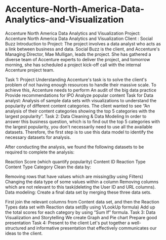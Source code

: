 # Accenture-North-America-Data-Analytics-and-Visualization

Accenture North America Data Analytics and Visualization
Project: Accenture North America Data Analytics and Visualization
Client : Social Buzz
Introduction to Project:
The project involves a data analyst who acts as a link between business and data. Social Buzz is the client, and Accenture's Managing Director, Mae Mulligan, leads the project. She has gathered a diverse team of Accenture experts to deliver the project, and tomorrow morning, she has scheduled a project kick-off call with the internal Accenture project team.

Task 1: Project Understanding
Accenture's task is to solve the client's problem of not having enough resources to handle their massive scale.
To achieve this, Accenture needs to perform
An audit of the big data practice
Provide recommendations for IPO
Analyze popular content Task for Data analyst:
Analysis of sample data sets with visualizations to understand the popularity of different content categories.
The client wanted to see “An analysis of their content categories showing the top 5 categories with the largest popularity”.
Task 2: Data Cleaning & Data Modeling
In order to answer this business question, which is to find out the top 5 categories with the largest popularity, you don't necessarily need to use all the available datasets. Therefore, the first step is to use this data model to identify the necessary datasets for analysis.

After conducting the analysis, we found the following datasets to be required to complete the analysis:

Reaction Score (which quantify popularity)
Content ID
Reaction Type
Content Type
Category
Clean the data by:

Removing rows that have values which are missing(by using Filters)
Changing the data type of some values within a column
Removing columns which are not relevant to this task(deleting the User ID and URL columns).
Data modeling: Create a final data set by merging these three data sets.

First join the relevant columns from Content data set, and then the Reaction Types data set with Reaction data set(By using VLookUp formula)
Add up the total scores for each category by using “Sum If” formula.
Task 3: Data Visualization and Storytelling
We create Graph and Pie chart
Prepare good presentation
Task 4: Present to the client
Let's put together a well-structured and informative presentation that effectively communicates our ideas to the client.
